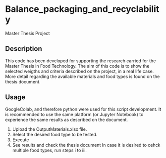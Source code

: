 # Balance_packaging_and_recyclability
Master Thesis Project 

## Description
This code has been developed for supporting the research carried for the Master Thesis in Food Technology.
The aim of this code is to show the selected weigths and criteria described on the project, in a real life case.
More detail regarding the available materials and food types is found on the thesis document.

## Usage
GoogleColab, and therefore python were used for this script development. It is recommended to use the same platform (or Jupyter Notebook) to experience the same results as described on the document.
1. Upload the OutputMaterials.xlsx file.
2. Select the desired food type to be tested.
3. Execute
4. See results and check the thesis document
In case it is desired to cehck multiple food types, run steps i to iii.
